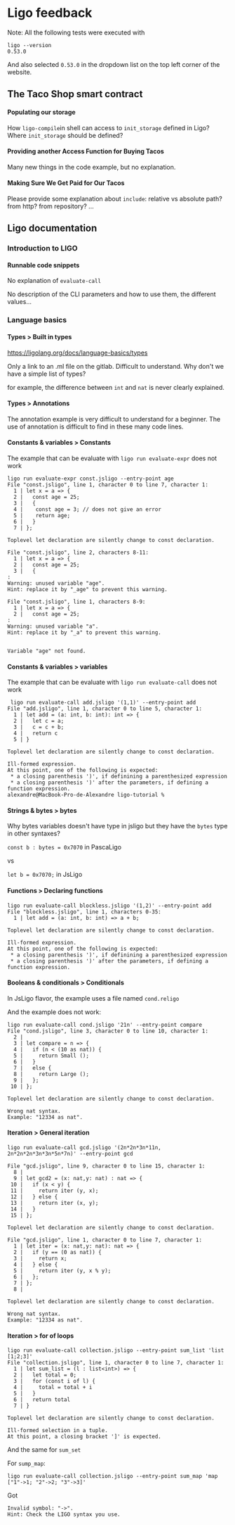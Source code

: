 # Ligo feedback

Note:
All the following tests were executed with

```
ligo --version
0.53.0
```

And also selected `0.53.0` in the dropdown list on the top left corner of the website.


## The Taco Shop smart contract

#### Populating our storage

How `ligo-compile`in shell can access to `init_storage` defined in Ligo? Where `init_storage` should be defined?


#### Providing another Access Function for Buying Tacos

Many new things in the code example, but no explanation.

#### Making Sure We Get Paid for Our Tacos

Please provide some explanation about `include`: relative vs absolute path? from http? from repository? ...

## Ligo documentation

### Introduction to LIGO

#### Runnable code snippets

No explanation of `evaluate-call`

No description of the CLI parameters and how to use them, the different values...

### Language basics 

#### Types > Built in types

https://ligolang.org/docs/language-basics/types

Only a link to an .ml file on the gitlab. Difficult to understand.
Why don't we have a simple list of types?

for example, the difference between `int` and `nat` is never clearly explained.

#### Types > Annotations

The annotation example is very difficult to understand for a beginner. The use of annotation is difficult to find in these many code lines.

#### Constants & variables > Constants

The example that can be evaluate with `ligo run evaluate-expr` does not work

```
ligo run evaluate-expr const.jsligo --entry-point age      
File "const.jsligo", line 1, character 0 to line 7, character 1:
  1 | let x = a => {
  2 |   const age = 25;
  3 |   {
  4 |    const age = 3; // does not give an error
  5 |    return age;
  6 |   }
  7 | };

Toplevel let declaration are silently change to const declaration.

File "const.jsligo", line 2, characters 8-11:
  1 | let x = a => {
  2 |   const age = 25;
  3 |   {
:
Warning: unused variable "age".
Hint: replace it by "_age" to prevent this warning.

File "const.jsligo", line 1, characters 8-9:
  1 | let x = a => {
  2 |   const age = 25;
:
Warning: unused variable "a".
Hint: replace it by "_a" to prevent this warning.


Variable "age" not found.
```
#### Constants & variables > variables

The example that can be evaluate with `ligo run evaluate-call` does not work

```
 ligo run evaluate-call add.jsligo '(1,1)' --entry-point add 
File "add.jsligo", line 1, character 0 to line 5, character 1:
  1 | let add = (a: int, b: int): int => {
  2 |   let c = a;
  3 |   c = c + b;
  4 |   return c
  5 | }

Toplevel let declaration are silently change to const declaration.

Ill-formed expression.
At this point, one of the following is expected:
 * a closing parenthesis ')', if definining a parenthesized expression
 * a closing parenthesis ')' after the parameters, if defining a function expression.
alexandre@MacBook-Pro-de-Alexandre ligo-tutorial % 
```

#### Strings & bytes > bytes

Why bytes variables doesn't have type in jsligo but they have the `bytes` type in other syntaxes?

`const b : bytes = 0x7070` in PascaLigo

vs

`let b = 0x7070;` in JsLigo

#### Functions > Declaring functions

```
ligo run evaluate-call blockless.jsligo '(1,2)' --entry-point add 
File "blockless.jsligo", line 1, characters 0-35:
  1 | let add = (a: int, b: int) => a + b;

Toplevel let declaration are silently change to const declaration.

Ill-formed expression.
At this point, one of the following is expected:
 * a closing parenthesis ')', if definining a parenthesized expression
 * a closing parenthesis ')' after the parameters, if defining a function expression.
```

#### Booleans & conditionals > Conditionals

In JsLigo flavor, the example uses a file named `cond.religo`

And the example does not work:

```
ligo run evaluate-call cond.jsligo '21n' --entry-point compare
File "cond.jsligo", line 3, character 0 to line 10, character 1:
  2 | 
  3 | let compare = n => {
  4 |   if (n < (10 as nat)) { 
  5 |     return Small (); 
  6 |   } 
  7 |   else { 
  8 |     return Large (); 
  9 |   };
 10 | };

Toplevel let declaration are silently change to const declaration.

Wrong nat syntax.
Example: "12334 as nat".
```
#### Iteration > General iteration

```
ligo run evaluate-call gcd.jsligo '(2n*2n*3n*11n, 2n*2n*2n*3n*3n*5n*7n)' --entry-point gcd

File "gcd.jsligo", line 9, character 0 to line 15, character 1:
  8 | 
  9 | let gcd2 = (x: nat,y: nat) : nat => {
 10 |   if (x < y) {
 11 |     return iter (y, x);
 12 |   } else {
 13 |     return iter (x, y);
 14 |   }
 15 | };

Toplevel let declaration are silently change to const declaration.

File "gcd.jsligo", line 1, character 0 to line 7, character 1:
  1 | let iter = (x: nat,y: nat): nat => {
  2 |   if (y == (0 as nat)) {
  3 |     return x;
  4 |   } else {
  5 |     return iter (y, x % y);
  6 |   };
  7 | };
  8 | 

Toplevel let declaration are silently change to const declaration.

Wrong nat syntax.
Example: "12334 as nat".
```

#### Iteration > for of loops

```
ligo run evaluate-call collection.jsligo --entry-point sum_list 'list [1;2;3]'
File "collection.jsligo", line 1, character 0 to line 7, character 1:
  1 | let sum_list = (l : list<int>) => {
  2 |   let total = 0;
  3 |   for (const i of l) {
  4 |     total = total + i
  5 |   }
  6 |   return total
  7 | }

Toplevel let declaration are silently change to const declaration.

Ill-formed selection in a tuple.
At this point, a closing bracket ']' is expected.
```

And the same for `sum_set`

For `sump_map`:
```
ligo run evaluate-call collection.jsligo --entry-point sum_map 'map ["1"->1; "2"->2; "3"->3]'
```

Got
```
Invalid symbol: "->".
Hint: Check the LIGO syntax you use.
```